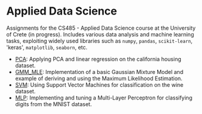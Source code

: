 # Applied Data Science

Assignments for the CS485 - Applied Data Science course at the University of Crete (in progress). Includes various data analysis and machine learning tasks, exploiting widely used libraries such as `numpy`, `pandas`, `scikit-learn`, 'keras', `matplotlib`, `seaborn`, etc.

- [PCA](HW1-PCA.ipynb): Applying PCA and linear regression on the california housing dataset.
- [GMM_MLE](HW2-GMM-MLE.ipynb): Implementation of a basic Gaussian Mixture Model and example of deriving and using the Maximum Likelihood Estimation.
- [SVM](HW3-SVM.ipynb): Using Support Vector Machines for classification on the wine dataset.
- [MLP](HW4-MLP.ipynb): Implementing and tuning a Multi-Layer Perceptron for classifying digits from the MNIST dataset.
